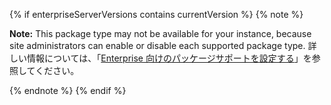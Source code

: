 {% if enterpriseServerVersions contains currentVersion %}
{% note %}

**Note:** This package type may not be available for your instance, because site administrators can enable or disable each supported package type. 詳しい情報については、「[Enterprise 向けのパッケージサポートを設定する](/enterprise/admin/packages/configuring-packages-support-for-your-enterprise)」を参照してください。

{% endnote %}
{% endif %}
